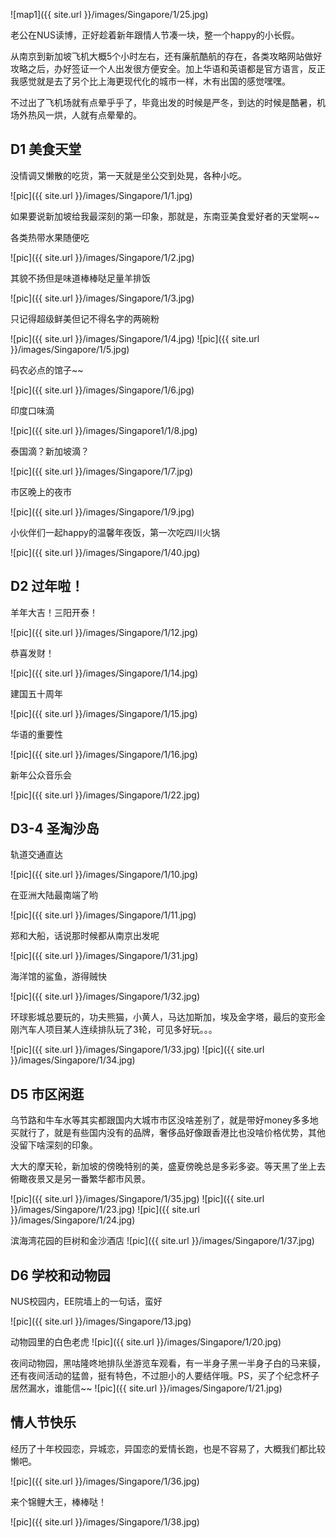 
![map1]({{ site.url }}/images/Singapore/1/25.jpg)

老公在NUS读博，正好趁着新年跟情人节凑一块，整一个happy的小长假。

从南京到新加坡飞机大概5个小时左右，还有廉航酷航的存在，各类攻略网站做好攻略之后，办好签证一个人出发很方便安全。加上华语和英语都是官方语言，反正我感觉就是去了另个比上海更现代化的城市一样，木有出国的感觉嘿嘿。

不过出了飞机场就有点晕乎乎了，毕竟出发的时候是严冬，到达的时候是酷暑，机场外热风一烘，人就有点晕晕的。

## D1 美食天堂

没情调又懒散的吃货，第一天就是坐公交到处晃，各种小吃。

![pic]({{ site.url }}/images/Singapore/1/1.jpg)

如果要说新加坡给我最深刻的第一印象，那就是，东南亚美食爱好者的天堂啊~~

各类热带水果随便吃

![pic]({{ site.url }}/images/Singapore/1/2.jpg)

其貌不扬但是味道棒棒哒足量羊排饭

![pic]({{ site.url }}/images/Singapore/1/3.jpg)

只记得超级鲜美但记不得名字的两碗粉

![pic]({{ site.url }}/images/Singapore/1/4.jpg)
![pic]({{ site.url }}/images/Singapore/1/5.jpg)

码农必点的馆子~~

![pic]({{ site.url }}/images/Singapore/1/6.jpg)

印度口味滴

![pic]({{ site.url }}/images/Singapore1/1/8.jpg)

泰国滴？新加坡滴？

![pic]({{ site.url }}/images/Singapore/1/7.jpg)

市区晚上的夜市

![pic]({{ site.url }}/images/Singapore/1/9.jpg)

小伙伴们一起happy的温馨年夜饭，第一次吃四川火锅

![pic]({{ site.url }}/images/Singapore/1/40.jpg)

## D2 过年啦！

羊年大吉！三阳开泰！

![pic]({{ site.url }}/images/Singapore/1/12.jpg)

恭喜发财！

![pic]({{ site.url }}/images/Singapore/1/14.jpg)

建国五十周年

![pic]({{ site.url }}/images/Singapore/1/15.jpg)

华语的重要性

![pic]({{ site.url }}/images/Singapore/1/16.jpg)

新年公众音乐会

![pic]({{ site.url }}/images/Singapore/1/22.jpg)


## D3-4 圣淘沙岛

轨道交通直达

![pic]({{ site.url }}/images/Singapore/1/10.jpg)

在亚洲大陆最南端了哟

![pic]({{ site.url }}/images/Singapore/1/11.jpg)

郑和大船，话说那时候都从南京出发呢

![pic]({{ site.url }}/images/Singapore/1/31.jpg)

海洋馆的鲨鱼，游得贼快

![pic]({{ site.url }}/images/Singapore/1/32.jpg)

环球影城总要玩的，功夫熊猫，小黄人，马达加斯加，埃及金字塔，最后的变形金刚汽车人项目某人连续排队玩了3轮，可见多好玩。。。

![pic]({{ site.url }}/images/Singapore/1/33.jpg)
![pic]({{ site.url }}/images/Singapore/1/34.jpg)

## D5 市区闲逛
乌节路和牛车水等其实都跟国内大城市市区没啥差别了，就是带好money多多地买就行了，就是有些国内没有的品牌，奢侈品好像跟香港比也没啥价格优势，其他没留下啥深刻的印象。

大大的摩天轮，新加坡的傍晚特别的美，盛夏傍晚总是多彩多姿。等天黑了坐上去俯瞰夜景又是另一番繁华都市风景。

![pic]({{ site.url }}/images/Singapore/1/35.jpg)
![pic]({{ site.url }}/images/Singapore/1/23.jpg)
![pic]({{ site.url }}/images/Singapore/1/24.jpg)

滨海湾花园的巨树和金沙酒店
![pic]({{ site.url }}/images/Singapore/1/37.jpg)

## D6 学校和动物园

NUS校园内，EE院墙上的一句话，蛮好

![pic]({{ site.url }}/images/Singapore/13.jpg)

动物园里的白色老虎
![pic]({{ site.url }}/images/Singapore/1/20.jpg)

夜间动物园，黑咕隆咚地排队坐游览车观看，有一半身子黑一半身子白的马来貘，还有夜间活动的猛兽，挺有特色，不过胆小的人要结伴哦。PS，买了个纪念杯子居然漏水，谁能信~~
![pic]({{ site.url }}/images/Singapore/1/21.jpg)

## 情人节快乐
经历了十年校园恋，异城恋，异国恋的爱情长跑，也是不容易了，大概我们都比较懒吧。

![pic]({{ site.url }}/images/Singapore/1/36.jpg)

来个锦鲤大王，棒棒哒！

![pic]({{ site.url }}/images/Singapore/1/38.jpg)
